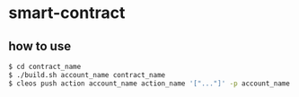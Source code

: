 # smart-contract

## how to use

```sh
$ cd contract_name
$ ./build.sh account_name contract_name
$ cleos push action account_name action_name '["..."]' -p account_name
```
